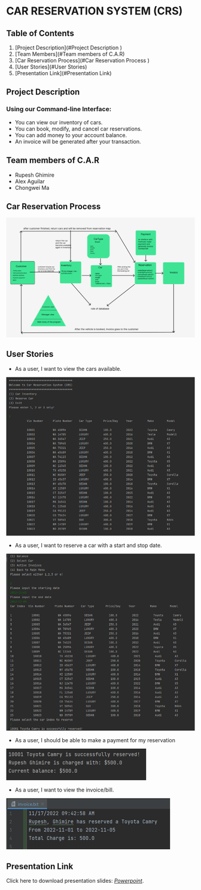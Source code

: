 # CAR RESERVATION SYSTEM (CRS)

## Table of Contents
1. [Project Description](#Project Description )
2. [Team Members](#Team members of C.A.R)
3. [Car Reservation Process](#Car Reservation Process )
4. [User Stories](#User Stories)
5. [Presentation Link](#Presentation Link)



## Project Description 

### Using our Command-line Interface: 

- You can view our inventory of cars.
- You can book, modify, and cancel car reservations.
- You can add money to your account balance.
- An invoice will be generated after your transaction.


## Team members of C.A.R 

- Rupesh Ghimire
- Alex Aguilar
- Chongwei Ma

## Car Reservation Process 

![image](./images/CRS_Diagram.PNG)

## User Stories 

- As a user, I want to view the cars available.

![image](./images/Car_Inventory.PNG)

- As a user, I want to reserve a car with a start and stop date.

![image](./images/Reserve_Car.PNG)

- As a user, I should be able to make a payment for my reservation

![image](./images/Payment.PNG)

- As a user, I want to view the invoice/bill.

![image](./images/Invoice.PNG)

## Presentation Link

Click here to download presentation slides: *[Powerpoint](https://github.com/rupeshghimirey/CarReservationSystem/tree/main/presenation)*.
